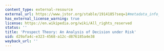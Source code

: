 ```yaml
---
content_type: external-resource
external_url: https://www.jstor.org/stable/1914185?seq=1#metadata_info_tab_contents
has_external_license_warning: true
license: https://en.wikipedia.org/wiki/All_rights_reserved
status: ''
title: 'Prospect Theory: An Analysis of Decision under Risk'
uid: d29afa4c-e323-4568-a12c-d876185a4e38
wayback_url: ''
---
```

